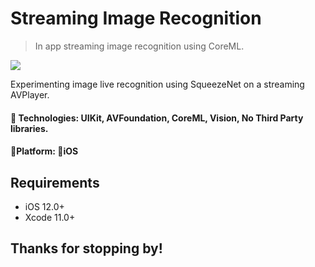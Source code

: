 # Streaming Image Recognition
>  In app streaming image recognition using CoreML. 

![](liveStreamingRecognition.gif)

Experimenting image live recognition using SqueezeNet on a streaming AVPlayer. 

#### 🔨 Technologies: UIKit, AVFoundation, CoreML, Vision, No Third Party libraries.
####  🚀Platform: 📱iOS

## Requirements

- iOS 12.0+
- Xcode 11.0+

## Thanks for stopping by!
